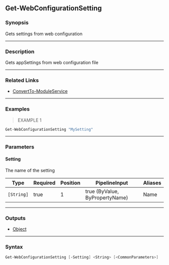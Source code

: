 Get-WebConfigurationSetting
---------------------------

### Synopsis
Gets settings from web configuration

---

### Description

Gets appSettings from web configuration file

---

### Related Links
* [ConvertTo-ModuleService](ConvertTo-ModuleService)

---

### Examples
> EXAMPLE 1

```PowerShell
Get-WebConfigurationSetting "MySetting"
```

---

### Parameters
#### **Setting**
The name of the setting

|Type      |Required|Position|PipelineInput                 |Aliases|
|----------|--------|--------|------------------------------|-------|
|`[String]`|true    |1       |true (ByValue, ByPropertyName)|Name   |

---

### Outputs
* [Object](https://learn.microsoft.com/en-us/dotnet/api/System.Object)

---

### Syntax
```PowerShell
Get-WebConfigurationSetting [-Setting] <String> [<CommonParameters>]
```
